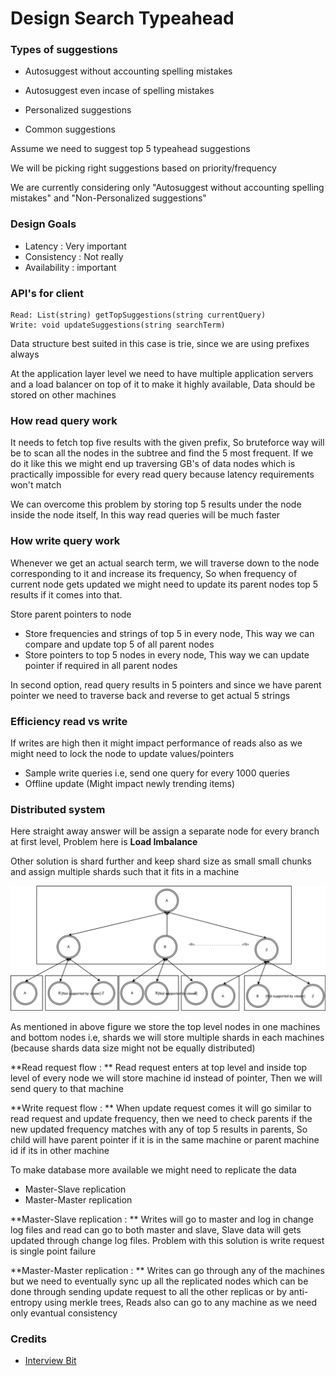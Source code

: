 # Design Search Typeahead

### Types of suggestions

* Autosuggest without accounting spelling mistakes
* Autosuggest even incase of spelling mistakes


* Personalized suggestions
* Common suggestions

Assume we need to suggest top 5 typeahead suggestions

We will be picking right suggestions based on priority/frequency

We are currently considering only "Autosuggest without accounting spelling mistakes" and "Non-Personalized suggestions"


### Design Goals

* Latency : Very important
* Consistency : Not really
* Availability : important

### API's for client

```
Read: List(string) getTopSuggestions(string currentQuery) 
Write: void updateSuggestions(string searchTerm)
```

Data structure best suited in this case is trie, since we are using prefixes always

At the application layer level we need to have multiple application servers and a load balancer on top of it to make it highly available, Data should be stored on other machines

### How read query work

It needs to fetch top five results with the given prefix, So bruteforce way will be to scan all the nodes in the subtree and find the 5 most frequent. If we do it like this we might end up traversing GB's of data nodes which is practically impossible for every read query because latency requirements won't match

We can overcome this problem by storing top 5 results under the node inside the node itself, In this way read queries will be much faster

### How write query work

Whenever we get an actual search term, we will traverse down to the node corresponding to it and increase its frequency, So when frequency of current node gets updated we might need to update its parent nodes top 5 results if it comes into that.

Store parent pointers to node

* Store frequencies and strings of top 5 in every node, This way we can compare and update top 5 of all parent nodes
* Store pointers to top 5 nodes in every node, This way we can update pointer if required in all parent nodes

In second option, read query results in 5 pointers and since we have parent pointer we need to traverse back and reverse to get actual 5 strings

### Efficiency read vs write

If writes are high then it might impact performance of reads also as we might need to lock the node to update values/pointers

* Sample write queries i.e, send one query for every 1000 queries
* Offline update (Might impact newly trending items)

### Distributed system

Here straight away answer will be assign a separate node for every branch at first level, Problem here is **Load Imbalance**

Other solution is shard further and keep shard size as small small chunks and assign multiple shards such that it fits in a machine

![](/assets/images/Search-Typeahead-Trie.svg)

As mentioned in above figure we store the top level nodes in one machines and bottom nodes i.e, shards we will store multiple shards in each machines (because shards data size might not be equally distributed)

**Read request flow : ** Read request enters at top level and inside top level of every node we will store machine id instead of pointer, Then we will send query to that machine

**Write request flow : ** When update request comes it will go similar to read request and update frequency, then we need to check parents if the new updated frequency matches with any of top 5 results in parents, So child will have parent pointer if it is in the same machine or parent machine id if its in other machine


To make database more available we might need to replicate the data

* Master-Slave replication
* Master-Master replication

**Master-Slave replication : ** Writes will go to master and log in change log files and read can go to both master and slave, Slave data will gets updated through change log files. Problem with this solution is write request is single point failure

**Master-Master replication : ** Writes can go through any of the machines but we need to eventually sync up all the replicated nodes which can be done through sending update request to all the other replicas or by anti-entropy using merkle trees, Reads also can go to any machine as we need only evantual consistency

### Credits

* [Interview Bit](https://www.interviewbit.com/problems/search-typeahead/)